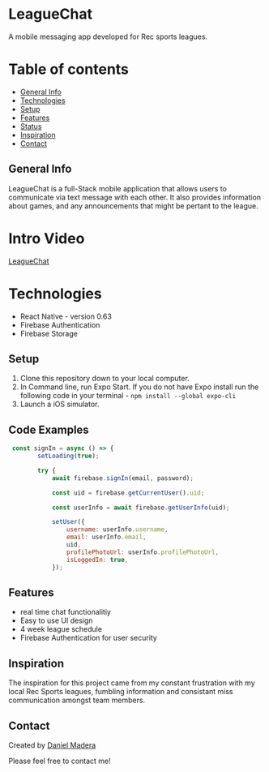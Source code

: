 # LeagueChat
A mobile messaging app developed for Rec sports leagues.
# Table of contents
* [General Info](#general-info)
* [Technologies](#technologies)
* [Setup](#setup)
* [Features](#features)
* [Status](#status)
* [Inspiration](#inspiration)
* [Contact](#contact)
## General Info
LeagueChat is a full-Stack mobile application that allows users to communicate via text message with each other. It also provides information about games, and any announcements that might be pertant to the league.

# Intro Video
[LeagueChat](https://youtu.be/6L0nvBsJKe4)

# Technologies
* React Native - version 0.63
* Firebase Authentication
* Firebase Storage


## Setup
1. Clone this repository down to your local computer.
2. In Command line, run Expo Start. If you do not have Expo install run the following code in your terminal - ```npm install --global expo-cli```
3. Launch a iOS simulator.

## Code Examples
```javascript
 const signIn = async () => {
        setLoading(true);

        try {
            await firebase.signIn(email, password);

            const uid = firebase.getCurrentUser().uid;

            const userInfo = await firebase.getUserInfo(uid);

            setUser({
                username: userInfo.username,
                email: userInfo.email,
                uid,
                profilePhotoUrl: userInfo.profilePhotoUrl,
                isLoggedIn: true,
            });            
```

## Features
* real time chat functionalitiy
* Easy to use UI design
* 4 week league schedule
* Firebase Authentication for user security

## Inspiration
The inspiration for this project came from my constant frustration with my local Rec Sports leagues, fumbling information and consistant miss communication amongst team members.
## Contact
Created by [Daniel Madera](https://www.linkedin.com/in/daniel-madera-925b4987/)

Please feel free to contact me!

